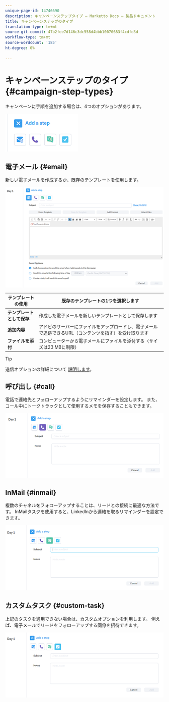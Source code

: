 ```yaml
---
unique-page-id: 14746690
description: キャンペーンステップタイプ — Marketto Docs — 製品ドキュメント
title: キャンペーンステップのタイプ
translation-type: tm+mt
source-git-commit: 47b2fee7d146c3dc558d4bbb10070683f4cdfd3d
workflow-type: tm+mt
source-wordcount: '185'
ht-degree: 0%

---
```



# キャンペーンステップのタイプ {#campaign-step-types}

キャンペーンに手順を追加する場合は、4つのオプションがあります。

![](assets/one-4.png)

## 電子メール {#email}

新しい電子メールを作成するか、既存のテンプレートを使用します。

![](assets/email.png)

| **テンプレートの使用** | 既存のテンプレートの1つを選択します |
|---|---|
| **テンプレートとして保存** | 作成した電子メールを新しいテンプレートとして保存します |
| **追加内容** | アドビのサーバーにファイルをアップロードし、電子メールで追跡できるURL（コンテンツを指す）を受け取ります |
| **ファイルを添付** | コンピューターから電子メールにファイルを添付する（サイズは23 MBに制限） |

>[!TIP]
>
>送信オプションの詳細について [説明します](http://docs.marketo.com/x/7QDb)。

## 呼び出し {#call}

電話で連絡先とフォローアップするようにリマインダーを設定します。 また、コール中にトークトラックとして使用するメモを保存することもできます。

![](assets/pic.png)

## InMail {#inmail}

複数のチャネルをフォローアップすることは、リードとの接続に最適な方法です。 InMailタスクを使用すると、LinkedInから連絡を取るリマインダーを設定できます。

![](assets/inmail.png)

## カスタムタスク {#custom-task}

上記のタスクを適用できない場合は、カスタムオプションを利用します。 例えば、電子メールでリードをフォローアップする同僚を招待できます。

![](assets/custom.png)

